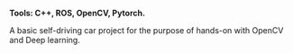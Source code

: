 **Tools: C++, ROS, OpenCV, Pytorch.**

A basic self-driving car project for the purpose of hands-on with OpenCV and Deep learning.
